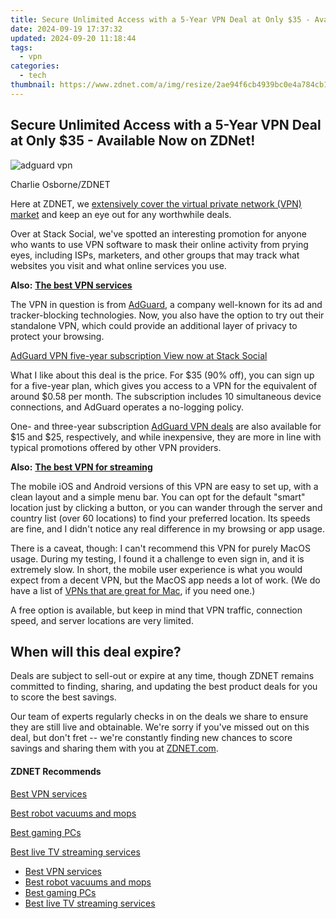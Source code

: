 ```yaml
---
title: Secure Unlimited Access with a 5-Year VPN Deal at Only $35 - Available Now on ZDNet!
date: 2024-09-19 17:37:32
updated: 2024-09-20 11:18:44
tags:
  - vpn
categories:
  - tech
thumbnail: https://www.zdnet.com/a/img/resize/2ae94f6cb4939bc0e4a784cb1990d3dd31256c14/2024/05/09/1283d47f-84d6-4331-9fd0-661a939bd130/p.jpg?width=636&height=358&fit=crop&auto=webp
---
```


## Secure Unlimited Access with a 5-Year VPN Deal at Only $35 - Available Now on ZDNet!

![adguard vpn](https://www.zdnet.com/a/img/resize/e8fa3ba090bc63f4f544e735b7a5fb8d7568e971/2024/05/09/4cac04a6-fe12-40c1-bf52-2700b38f1635/p.jpg?auto=webp&width=1280)

Charlie Osborne/ZDNET

Here at ZDNET, we [extensively cover the virtual private network (VPN) market](https://www.zdnet.com/article/best-vpn/) and keep an eye out for any worthwhile deals. 

Over at Stack Social, we've spotted an interesting promotion for anyone who wants to use VPN software to mask their online activity from prying eyes, including ISPs, marketers, and other groups that may track what websites you visit and what online services you use. 

**Also:** [**The best VPN services**](https://www.zdnet.com/article/best-vpn/)

The VPN in question is from [AdGuard](https://www.stacksocial.com/sales/adguard-vpn-5-yr-subscription?aid=a-ceempx7z&utm%5Fsource=zdnet.com&utm%5Fmedium=referral&utm%5Fcampaign=adguard-vpn-5-yr-subscription%5F050124&utm%5Fterm=scsf-596444&utm%5Fcontent=a0xRn00000179xFIAQ&scsonar=1), a company well-known for its ad and tracker-blocking technologies. Now, you also have the option to try out their standalone VPN, which could provide an additional layer of privacy to protect your browsing. 

[AdGuard VPN five-year subscription View now at Stack Social](https://www.stacksocial.com/sales/adguard-vpn-5-yr-subscription?aid=a-ceempx7z&utm%5Fsource=zdnet.com&utm%5Fmedium=referral&utm%5Fcampaign=adguard-vpn-5-yr-subscription%5F050124&utm%5Fterm=scsf-596444&utm%5Fcontent=a0xRn00000179xFIAQ&scsonar=1)

What I like about this deal is the price. For $35 (90% off), you can sign up for a five-year plan, which gives you access to a VPN for the equivalent of around $0.58 per month. The subscription includes 10 simultaneous device connections, and AdGuard operates a no-logging policy. 

One- and three-year subscription [AdGuard VPN deals](https://www.stacksocial.com/sales/adguard-vpn-5-yr-subscription?aid=a-ceempx7z&utm%5Fsource=zdnet.com&utm%5Fmedium=referral&utm%5Fcampaign=adguard-vpn-5-yr-subscription%5F050124&utm%5Fterm=scsf-596444&utm%5Fcontent=a0xRn00000179xFIAQ&scsonar=1) are also available for $15 and $25, respectively, and while inexpensive, they are more in line with typical promotions offered by other VPN providers. 

**Also:** [**The best VPN for streaming**](https://www.zdnet.com/article/best-streaming-vpn/)

The mobile iOS and Android versions of this VPN are easy to set up, with a clean layout and a simple menu bar. You can opt for the default "smart" location just by clicking a button, or you can wander through the server and country list (over 60 locations) to find your preferred location. Its speeds are fine, and I didn't notice any real difference in my browsing or app usage. 

There is a caveat, though: I can't recommend this VPN for purely MacOS usage. During my testing, I found it a challenge to even sign in, and it is extremely slow. In short, the mobile user experience is what you would expect from a decent VPN, but the MacOS app needs a lot of work. (We do have a list of [VPNs that are great for Mac](https://www.zdnet.com/article/best-mac-vpn/), if you need one.) 

A free option is available, but keep in mind that VPN traffic, connection speed, and server locations are very limited. 

## When will this deal expire?

Deals are subject to sell-out or expire at any time, though ZDNET remains committed to finding, sharing, and updating the best product deals for you to score the best savings. 

Our team of experts regularly checks in on the deals we share to ensure they are still live and obtainable. We're sorry if you've missed out on this deal, but don't fret -- we're constantly finding new chances to score savings and sharing them with you at [ZDNET.com](https://www.zdnet.com/). 

#### **ZDNET** Recommends

[Best VPN services](https://www.zdnet.com/article/best-vpn/ "Best VPN services")

[Best robot vacuums and mops](https://www.zdnet.com/article/best-robot-vacuum-mop/ "Best robot vacuums and mops")

[Best gaming PCs](https://www.zdnet.com/article/best-gaming-pc/ "Best gaming PCs")

[Best live TV streaming services](https://www.zdnet.com/article/best-live-tv-streaming-service/ "Best live TV streaming services")

* [Best VPN services](https://www.zdnet.com/article/best-vpn/ "Best VPN services")
* [Best robot vacuums and mops](https://www.zdnet.com/article/best-robot-vacuum-mop/ "Best robot vacuums and mops")
* [Best gaming PCs](https://www.zdnet.com/article/best-gaming-pc/ "Best gaming PCs")
* [Best live TV streaming services](https://www.zdnet.com/article/best-live-tv-streaming-service/ "Best live TV streaming services")

<ins class="adsbygoogle"
     style="display:block"
     data-ad-format="autorelaxed"
     data-ad-client="ca-pub-7571918770474297"
     data-ad-slot="1223367746"></ins>



<ins class="adsbygoogle"
     style="display:block"
     data-ad-client="ca-pub-7571918770474297"
     data-ad-slot="8358498916"
     data-ad-format="auto"
     data-full-width-responsive="true"></ins>
